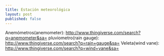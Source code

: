 ```yaml
---
title: Estación meteorológica
layout: post
published: false
---
```


Anemómetros(anemometer): http://www.thingiverse.com/search?q=anemometer&sa=
pluviometro(rain gauge): http://www.thingiverse.com/search?q=rain+gauge&sa=
Veleta(wind vane): http://www.thingiverse.com/search?q=wind+vane&sa=